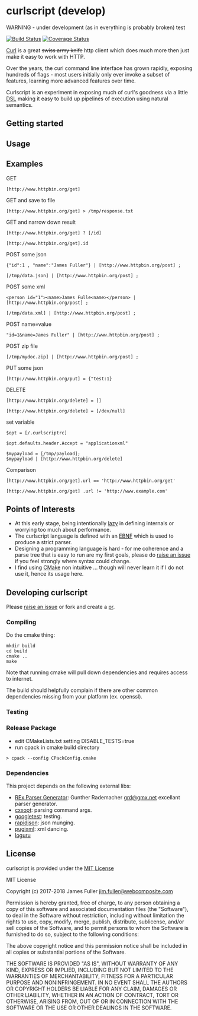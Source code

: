 # curlscript (develop)
WARNING - under development (as in everything is probably broken) test

[![Build Status](https://travis-ci.org/xquery/curlscript.svg?branch=develop)](https://travis-ci.org/xquery/curlscript)
[![Coverage Status](https://coveralls.io/repos/github/xquery/curlscript/badge.svg?branch=develop)](https://coveralls.io/github/xquery/curlscript?branch=develop)

[Curl](https://curl.haxx.se/) is a great ~~swiss army knife~~ http client which does much more then just make it easy to work with HTTP.

Over the years, the curl command line interface has grown rapidly, exposing hundreds of flags - most users initially only ever invoke a subset of features, learning more advanced features over time.

Curlscript is an experiment in exposing much of curl's goodness via a little [DSL](https://en.wikipedia.org/wiki/Domain-specific_language) making it easy to build up
pipelines of execution using natural semantics.  

## Getting started

## Usage

## Examples

GET   
```$bash
[http://www.httpbin.org/get]
```

GET and save to file  
```$bash
[http://www.httpbin.org/get] > /tmp/response.txt
```

GET and narrow down result
```$bash
[http://www.httpbin.org/get] ? [/id] 
```

```$bash
[http://www.httpbin.org/get].id  
```

POST some json
```$bash
{"id":1 , "name":"James Fuller"} | [http://www.httpbin.org/post] ;

[/tmp/data.json] | [http://www.httpbin.org/post] ;
```

POST some xml
```$bash
<person id="1"><name>James Fulle<name></person> | [http://www.httpbin.org/post] ;

[/tmp/data.xml] | [http://www.httpbin.org/post] ;
```

POST name=value
```$bash
"id=1&name=James Fuller" | [http://www.httpbin.org/post] ;
```

POST zip file
```$bash
[/tmp/mydoc.zip] | [http://www.httpbin.org/post] ;
```

PUT some json
```$bash
[http://www.httpbin.org/put] = {"test:1}
```

DELETE
```$bash
[http://www.httpbin.org/delete] = []
```
```$bash
[http://www.httpbin.org/delete] = [/dev/null]
```

set variable
```$bash
$opt = [/.curlscriptrc]
```
```$bash
$opt.defaults.header.Accept = "applicationxml"
```
```$bash
$mypayload = [/tmp/payload];
$mypayload | [http://www.httpbin.org/delete]
```
Comparison
```$bash
[http://www.httpbin.org/get].url == 'http://www.httpbin.org/get'
```
```$bash
[http://www.httpbin.org/get] .url != 'http://www.example.com'
```

## Points of Interests

* At this early stage, being intentionally [lazy](http://threevirtues.com/) in defining internals or worrying too much about performance.
* The curlscript language is defined with an [EBNF](etc/csparser.ebnf) which is used to produce a strict parser.
* Designing a programming language is hard - for me coherence and a parse tree that is easy to run are my first goals, please do [raise an issue](https://github.com/xquery/curlscript/issues) if you feel strongly where syntax could change.
* I find using [CMake](https://cmake.org/) non intuitive ... though will never learn it if I do not use it, hence its usage here. 

## Developing curlscript

Please [raise an issue](https://github.com/xquery/curlscript/issues) or fork and create a [pr](https://github.com/xquery/curlscript/pulls). 

### Compiling

Do the cmake thing:
```$bash
mkdir build
cd build
cmake ..
make 
```

Note that running cmake will pull down dependencies and requires access to internet.

The build should helpfully complain if there are other common dependencies missing from your platform (ex. openssl).

### Testing


### Release Package

* edit CMakeLists.txt setting DISABLE_TESTS=true
* run cpack in cmake build directory
```
> cpack --config CPackConfig.cmake

````

### Dependencies
This project depends on the following external libs:
* [REx Parser Generator](http://www.bottlecaps.de/rex/): Gunther Rademacher <grd@gmx.net> excellant parser generator. 
* [cxxopt](https://github.com/jarro2783/cxxopts): parsing command args.
* [googletest](https://github.com/google/googletest): testing.
* [rapidjson](https://github.com/miloyip/rapidjson): json munging.
* [pugixml](https://github.com/zeux/pugixml): xml dancing.
* [loguru](https://github.com/emilk/loguru)

## License

curlscript is provided under the [MIT License](COPYING)

MIT License

Copyright (c) 2017-2018 James Fuller <jim.fuller@webcomposite.com>

Permission is hereby granted, free of charge, to any person obtaining a copy
of this software and associated documentation files (the "Software"), to deal
in the Software without restriction, including without limitation the rights
to use, copy, modify, merge, publish, distribute, sublicense, and/or sell
copies of the Software, and to permit persons to whom the Software is
furnished to do so, subject to the following conditions:

The above copyright notice and this permission notice shall be included in all
copies or substantial portions of the Software.

THE SOFTWARE IS PROVIDED "AS IS", WITHOUT WARRANTY OF ANY KIND, EXPRESS OR
IMPLIED, INCLUDING BUT NOT LIMITED TO THE WARRANTIES OF MERCHANTABILITY,
FITNESS FOR A PARTICULAR PURPOSE AND NONINFRINGEMENT. IN NO EVENT SHALL THE
AUTHORS OR COPYRIGHT HOLDERS BE LIABLE FOR ANY CLAIM, DAMAGES OR OTHER
LIABILITY, WHETHER IN AN ACTION OF CONTRACT, TORT OR OTHERWISE, ARISING FROM,
OUT OF OR IN CONNECTION WITH THE SOFTWARE OR THE USE OR OTHER DEALINGS IN THE
SOFTWARE.